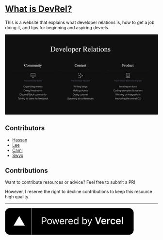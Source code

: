 # [What is DevRel?](https://www.whatisdevrel.com/)

This is a website that explains what developer relations is, how to get a job doing it, and tips for beginning and aspiring devrels.

<p align="center">
  <a href="https://www.whatisdevrel.com/"><img src="/public/ogimage_new.png" alt="WhatisDevRel"/></a>
</p>

## Contributors

- [Hassan](https://twitter.com/nutlope)
- [Lee](https://twitter.com/leeerob)
- [Cami](https://twitter.com/camiinthisthang)
- [Swyx](https://twitter.com/swyx)

## Contributions

Want to contribute resources or advice? Feel free to submit a PR!

However, I reserve the right to decline contributions to keep this resource high quality.

---

[![Powered by Vercel](/public/powered-by-vercel.svg 'Powered by Vercel')](https://vercel.com/?utm_source=trpc&utm_campaign=oss)
